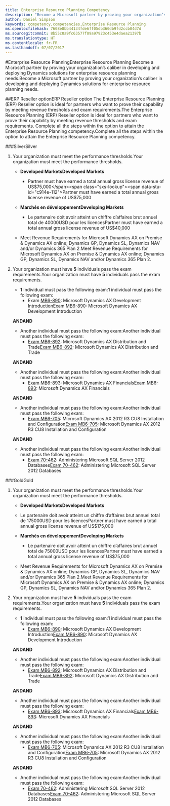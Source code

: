 ```yaml
---
title: Enterprise Resource Planning Competency
description: "Become a Microsoft partner by proving your organization’s caliber in developing and deploying Dynamics solutions for enterprise resource planning needs."
author: Daniel Simpson
keywords: competency,competencies,Enterprise Resource Planning
ms.openlocfilehash: 7608e8bb44134fde6ff05db360db9fd2ccb04d7d
ms.sourcegitcommit: 8b55c0a9fc63577f09a97923c453e4daea21397b
ms.translationtype: HT
ms.contentlocale: fr-FR
ms.lasthandoff: 07/07/2017
---
```

#<a name="enterprise-resource-planning"></a><span data-ttu-id="c914e-104">Enterprise Resource Planning</span><span class="sxs-lookup"><span data-stu-id="c914e-104">Enterprise Resource Planning</span></span> 
<span data-ttu-id="c914e-105">Become a Microsoft partner by proving your organization’s caliber in developing and deploying Dynamics solutions for enterprise resource planning needs.</span><span class="sxs-lookup"><span data-stu-id="c914e-105">Become a Microsoft partner by proving your organization’s caliber in developing and deploying Dynamics solutions for enterprise resource planning needs.</span></span>

##<a name="erp-reseller-option"></a><span data-ttu-id="c914e-106">ERP Reseller option</span><span class="sxs-lookup"><span data-stu-id="c914e-106">ERP Reseller option</span></span>
<span data-ttu-id="c914e-107">The Enterprise Resource Planning (ERP) Reseller option is ideal for partners who want to prove their capability by meeting revenue thresholds and exam requirements.</span><span class="sxs-lookup"><span data-stu-id="c914e-107">The Enterprise Resource Planning (ERP) Reseller option is ideal for partners who want to prove their capability by meeting revenue thresholds and exam requirements.</span></span> <span data-ttu-id="c914e-108">Complete all the steps within the option to attain the Enterprise Resource Planning competency.</span><span class="sxs-lookup"><span data-stu-id="c914e-108">Complete all the steps within the option to attain the Enterprise Resource Planning competency.</span></span>

###<a name="silver"></a><span data-ttu-id="c914e-109">Silver</span><span class="sxs-lookup"><span data-stu-id="c914e-109">Silver</span></span>

1. <span data-ttu-id="c914e-110">Your organization must meet the performance thresholds.</span><span class="sxs-lookup"><span data-stu-id="c914e-110">Your organization must meet the performance thresholds.</span></span>

    - **<span data-ttu-id="c914e-111">Developed Markets</span><span class="sxs-lookup"><span data-stu-id="c914e-111">Developed Markets</span></span>**
        - <span data-ttu-id="c914e-112">Partner must have earned a total annual gross license revenue of US$75,000</span><span class="sxs-lookup"><span data-stu-id="c914e-112">Partner must have earned a total annual gross license revenue of US$75,000</span></span>
       
    - **<span data-ttu-id="c914e-113">Marchés en développement</span><span class="sxs-lookup"><span data-stu-id="c914e-113">Developing Markets</span></span>**
        - <span data-ttu-id="c914e-114">Le partenaire doit avoir atteint un chiffre d’affaires brut annuel total de 40000USD pour les licences</span><span class="sxs-lookup"><span data-stu-id="c914e-114">Partner must have earned  a total annual gross license revenue of  US$40,000</span></span>
 
    - <span data-ttu-id="c914e-115">Meet Revenue Requirements for Microsoft Dynamics AX on Premise & Dynamics AX online; Dynamics GP, Dynamics SL, Dynamics NAV and/or Dynamics 365 Plan 2.</span><span class="sxs-lookup"><span data-stu-id="c914e-115">Meet Revenue Requirements for Microsoft Dynamics AX on Premise & Dynamics AX online; Dynamics GP, Dynamics SL, Dynamics NAV and/or Dynamics 365 Plan 2.</span></span>  

2. <span data-ttu-id="c914e-116">Your organization must have **5** individuals pass the exam requirements.</span><span class="sxs-lookup"><span data-stu-id="c914e-116">Your organization must have **5** individuals pass the exam requirements.</span></span>

    - <span data-ttu-id="c914e-117">**1** individual must pass the following exam:</span><span class="sxs-lookup"><span data-stu-id="c914e-117">**1** individual must pass the following exam:</span></span>
        - <span data-ttu-id="c914e-118">Exam [MB6-890](https://www.microsoft.com/en-us/learning/exam-mb6-890.aspx): Microsoft Dynamics AX Development Introduction</span><span class="sxs-lookup"><span data-stu-id="c914e-118">Exam [MB6-890](https://www.microsoft.com/en-us/learning/exam-mb6-890.aspx): Microsoft Dynamics AX Development Introduction</span></span>

    **<span data-ttu-id="c914e-119">AND</span><span class="sxs-lookup"><span data-stu-id="c914e-119">AND</span></span>**

    - <span data-ttu-id="c914e-120">Another individual must pass the following exam:</span><span class="sxs-lookup"><span data-stu-id="c914e-120">Another individual must pass the following exam:</span></span>
        - <span data-ttu-id="c914e-121">[Exam MB6-892](https://www.microsoft.com/en-us/learning/exam-mb6-892.aspx): Microsoft Dynamics AX Distribution and Trade</span><span class="sxs-lookup"><span data-stu-id="c914e-121">[Exam MB6-892](https://www.microsoft.com/en-us/learning/exam-mb6-892.aspx): Microsoft Dynamics AX Distribution and Trade</span></span>

    **<span data-ttu-id="c914e-122">AND</span><span class="sxs-lookup"><span data-stu-id="c914e-122">AND</span></span>**

    - <span data-ttu-id="c914e-123">Another individual must pass the following exam:</span><span class="sxs-lookup"><span data-stu-id="c914e-123">Another individual must pass the following exam:</span></span>
        - <span data-ttu-id="c914e-124">[Exam MB6-893](https://www.microsoft.com/en-us/learning/exam-mb6-893.aspx): Microsoft Dynamics AX Financials</span><span class="sxs-lookup"><span data-stu-id="c914e-124">[Exam MB6-893](https://www.microsoft.com/en-us/learning/exam-mb6-893.aspx): Microsoft Dynamics AX Financials</span></span>

    **<span data-ttu-id="c914e-125">AND</span><span class="sxs-lookup"><span data-stu-id="c914e-125">AND</span></span>**

    - <span data-ttu-id="c914e-126">Another individual must pass the following exam:</span><span class="sxs-lookup"><span data-stu-id="c914e-126">Another individual must pass the following exam:</span></span>
        - <span data-ttu-id="c914e-127">[Exam MB6-705](https://www.microsoft.com/en-us/learning/exam-mb6-705.aspx): Microsoft Dynamics AX 2012 R3 CU8 Installation and Configuration</span><span class="sxs-lookup"><span data-stu-id="c914e-127">[Exam MB6-705](https://www.microsoft.com/en-us/learning/exam-mb6-705.aspx): Microsoft Dynamics AX 2012 R3 CU8 Installation and Configuration</span></span>

    **<span data-ttu-id="c914e-128">AND</span><span class="sxs-lookup"><span data-stu-id="c914e-128">AND</span></span>**

    - <span data-ttu-id="c914e-129">Another individual must pass the following exam:</span><span class="sxs-lookup"><span data-stu-id="c914e-129">Another individual must pass the following exam:</span></span>
        - <span data-ttu-id="c914e-130">[Exam 70-462](https://www.microsoft.com/en-us/learning/exam-70-462.aspx): Administering Microsoft SQL Server 2012 Databases</span><span class="sxs-lookup"><span data-stu-id="c914e-130">[Exam 70-462](https://www.microsoft.com/en-us/learning/exam-70-462.aspx): Administering Microsoft SQL Server 2012 Databases</span></span>

###<a name="gold"></a><span data-ttu-id="c914e-131">Gold</span><span class="sxs-lookup"><span data-stu-id="c914e-131">Gold</span></span>

1. <span data-ttu-id="c914e-132">Your organization must meet the performance thresholds.</span><span class="sxs-lookup"><span data-stu-id="c914e-132">Your organization must meet the performance thresholds.</span></span>

    - **<span data-ttu-id="c914e-133">Developed Markets</span><span class="sxs-lookup"><span data-stu-id="c914e-133">Developed Markets</span></span>**
    -   <span data-ttu-id="c914e-134">Le partenaire doit avoir atteint un chiffre d’affaires brut annuel total de 175000USD pour les licences</span><span class="sxs-lookup"><span data-stu-id="c914e-134">Partner must have earned a total annual gross license revenue of US$175,000</span></span>
  
    - **<span data-ttu-id="c914e-135">Marchés en développement</span><span class="sxs-lookup"><span data-stu-id="c914e-135">Developing Markets</span></span>**
        - <span data-ttu-id="c914e-136">Le partenaire doit avoir atteint un chiffre d’affaires brut annuel total de 75000USD pour les licences</span><span class="sxs-lookup"><span data-stu-id="c914e-136">Partner must have earned  a total annual gross license revenue of US$75,000</span></span> 

    - <span data-ttu-id="c914e-137">Meet Revenue Requirements for Microsoft Dynamics AX on Premise & Dynamics AX online; Dynamics GP, Dynamics SL, Dynamics NAV and/or Dynamics 365 Plan 2.</span><span class="sxs-lookup"><span data-stu-id="c914e-137">Meet Revenue Requirements for Microsoft Dynamics AX on Premise & Dynamics AX online; Dynamics GP, Dynamics SL, Dynamics NAV and/or Dynamics 365 Plan 2.</span></span>  

2. <span data-ttu-id="c914e-138">Your organization must have **5** individuals pass the exam requirements.</span><span class="sxs-lookup"><span data-stu-id="c914e-138">Your organization must have **5** individuals pass the exam requirements.</span></span>

    - <span data-ttu-id="c914e-139">**1** individual must pass the following exam:</span><span class="sxs-lookup"><span data-stu-id="c914e-139">**1** individual must pass the following exam:</span></span>
        - <span data-ttu-id="c914e-140">[Exam MB6-890](https://www.microsoft.com/en-us/learning/exam-mb6-890.aspx): Microsoft Dynamics AX Development Introduction</span><span class="sxs-lookup"><span data-stu-id="c914e-140">[Exam MB6-890](https://www.microsoft.com/en-us/learning/exam-mb6-890.aspx): Microsoft Dynamics AX Development Introduction</span></span>

    **<span data-ttu-id="c914e-141">AND</span><span class="sxs-lookup"><span data-stu-id="c914e-141">AND</span></span>**

    - <span data-ttu-id="c914e-142">Another individual must pass the following exam:</span><span class="sxs-lookup"><span data-stu-id="c914e-142">Another individual must pass the following exam:</span></span>
        - <span data-ttu-id="c914e-143">[Exam MB6-892](https://www.microsoft.com/en-us/learning/exam-mb6-892.aspx): Microsoft Dynamics AX Distribution and Trade</span><span class="sxs-lookup"><span data-stu-id="c914e-143">[Exam MB6-892](https://www.microsoft.com/en-us/learning/exam-mb6-892.aspx): Microsoft Dynamics AX Distribution and Trade</span></span>

    **<span data-ttu-id="c914e-144">AND</span><span class="sxs-lookup"><span data-stu-id="c914e-144">AND</span></span>**

    - <span data-ttu-id="c914e-145">Another individual must pass the following exam:</span><span class="sxs-lookup"><span data-stu-id="c914e-145">Another individual must pass the following exam:</span></span>
        - <span data-ttu-id="c914e-146">[Exam MB6-893](https://www.microsoft.com/en-us/learning/exam-mb6-893.aspx): Microsoft Dynamics AX Financials</span><span class="sxs-lookup"><span data-stu-id="c914e-146">[Exam MB6-893](https://www.microsoft.com/en-us/learning/exam-mb6-893.aspx): Microsoft Dynamics AX Financials</span></span>

    **<span data-ttu-id="c914e-147">AND</span><span class="sxs-lookup"><span data-stu-id="c914e-147">AND</span></span>**

    - <span data-ttu-id="c914e-148">Another individual must pass the following exam:</span><span class="sxs-lookup"><span data-stu-id="c914e-148">Another individual must pass the following exam:</span></span>
        - <span data-ttu-id="c914e-149">[Exam MB6-705](https://www.microsoft.com/en-us/learning/exam-mb6-705.aspx): Microsoft Dynamics AX 2012 R3 CU8 Installation and Configuration</span><span class="sxs-lookup"><span data-stu-id="c914e-149">[Exam MB6-705](https://www.microsoft.com/en-us/learning/exam-mb6-705.aspx): Microsoft Dynamics AX 2012 R3 CU8 Installation and Configuration</span></span>

    **<span data-ttu-id="c914e-150">AND</span><span class="sxs-lookup"><span data-stu-id="c914e-150">AND</span></span>**

    - <span data-ttu-id="c914e-151">Another individual must pass the following exam:</span><span class="sxs-lookup"><span data-stu-id="c914e-151">Another individual must pass the following exam:</span></span>
        - <span data-ttu-id="c914e-152">[Exam 70-462](https://www.microsoft.com/en-us/learning/exam-70-462.aspx): Administering Microsoft SQL Server 2012 Databases</span><span class="sxs-lookup"><span data-stu-id="c914e-152">[Exam 70-462](https://www.microsoft.com/en-us/learning/exam-70-462.aspx): Administering Microsoft SQL Server 2012 Databases</span></span>




